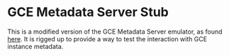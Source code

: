 # GCE Metadata Server Stub

This is a modified version of the GCE Metadata Server emulator, as found [here](https://github.com/salrashid123/gce_metadata_server). It is rigged up to provide a way to test the interaction with GCE instance metadata.
